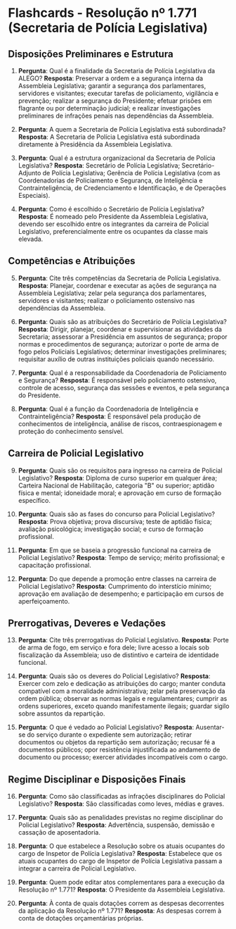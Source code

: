 # Flashcards - Resolução nº 1.771 (Secretaria de Polícia Legislativa)

## Disposições Preliminares e Estrutura

1. **Pergunta**: Qual é a finalidade da Secretaria de Polícia Legislativa da ALEGO?
   **Resposta**: Preservar a ordem e a segurança interna da Assembleia Legislativa; garantir a segurança dos parlamentares, servidores e visitantes; executar tarefas de policiamento, vigilância e prevenção; realizar a segurança do Presidente; efetuar prisões em flagrante ou por determinação judicial; e realizar investigações preliminares de infrações penais nas dependências da Assembleia.

2. **Pergunta**: A quem a Secretaria de Polícia Legislativa está subordinada?
   **Resposta**: A Secretaria de Polícia Legislativa está subordinada diretamente à Presidência da Assembleia Legislativa.

3. **Pergunta**: Qual é a estrutura organizacional da Secretaria de Polícia Legislativa?
   **Resposta**: Secretário de Polícia Legislativa; Secretário-Adjunto de Polícia Legislativa; Gerência de Polícia Legislativa (com as Coordenadorias de Policiamento e Segurança, de Inteligência e Contrainteligência, de Credenciamento e Identificação, e de Operações Especiais).

4. **Pergunta**: Como é escolhido o Secretário de Polícia Legislativa?
   **Resposta**: É nomeado pelo Presidente da Assembleia Legislativa, devendo ser escolhido entre os integrantes da carreira de Policial Legislativo, preferencialmente entre os ocupantes da classe mais elevada.

## Competências e Atribuições

5. **Pergunta**: Cite três competências da Secretaria de Polícia Legislativa.
   **Resposta**: Planejar, coordenar e executar as ações de segurança na Assembleia Legislativa; zelar pela segurança dos parlamentares, servidores e visitantes; realizar o policiamento ostensivo nas dependências da Assembleia.

6. **Pergunta**: Quais são as atribuições do Secretário de Polícia Legislativa?
   **Resposta**: Dirigir, planejar, coordenar e supervisionar as atividades da Secretaria; assessorar a Presidência em assuntos de segurança; propor normas e procedimentos de segurança; autorizar o porte de arma de fogo pelos Policiais Legislativos; determinar investigações preliminares; requisitar auxílio de outras instituições policiais quando necessário.

7. **Pergunta**: Qual é a responsabilidade da Coordenadoria de Policiamento e Segurança?
   **Resposta**: É responsável pelo policiamento ostensivo, controle de acesso, segurança das sessões e eventos, e pela segurança do Presidente.

8. **Pergunta**: Qual é a função da Coordenadoria de Inteligência e Contrainteligência?
   **Resposta**: É responsável pela produção de conhecimentos de inteligência, análise de riscos, contraespionagem e proteção do conhecimento sensível.

## Carreira de Policial Legislativo

9. **Pergunta**: Quais são os requisitos para ingresso na carreira de Policial Legislativo?
   **Resposta**: Diploma de curso superior em qualquer área; Carteira Nacional de Habilitação, categoria "B" ou superior; aptidão física e mental; idoneidade moral; e aprovação em curso de formação específico.

10. **Pergunta**: Quais são as fases do concurso para Policial Legislativo?
    **Resposta**: Prova objetiva; prova discursiva; teste de aptidão física; avaliação psicológica; investigação social; e curso de formação profissional.

11. **Pergunta**: Em que se baseia a progressão funcional na carreira de Policial Legislativo?
    **Resposta**: Tempo de serviço; mérito profissional; e capacitação profissional.

12. **Pergunta**: Do que depende a promoção entre classes na carreira de Policial Legislativo?
    **Resposta**: Cumprimento do interstício mínimo; aprovação em avaliação de desempenho; e participação em cursos de aperfeiçoamento.

## Prerrogativas, Deveres e Vedações

13. **Pergunta**: Cite três prerrogativas do Policial Legislativo.
    **Resposta**: Porte de arma de fogo, em serviço e fora dele; livre acesso a locais sob fiscalização da Assembleia; uso de distintivo e carteira de identidade funcional.

14. **Pergunta**: Quais são os deveres do Policial Legislativo?
    **Resposta**: Exercer com zelo e dedicação as atribuições do cargo; manter conduta compatível com a moralidade administrativa; zelar pela preservação da ordem pública; observar as normas legais e regulamentares; cumprir as ordens superiores, exceto quando manifestamente ilegais; guardar sigilo sobre assuntos da repartição.

15. **Pergunta**: O que é vedado ao Policial Legislativo?
    **Resposta**: Ausentar-se do serviço durante o expediente sem autorização; retirar documentos ou objetos da repartição sem autorização; recusar fé a documentos públicos; opor resistência injustificada ao andamento de documento ou processo; exercer atividades incompatíveis com o cargo.

## Regime Disciplinar e Disposições Finais

16. **Pergunta**: Como são classificadas as infrações disciplinares do Policial Legislativo?
    **Resposta**: São classificadas como leves, médias e graves.

17. **Pergunta**: Quais são as penalidades previstas no regime disciplinar do Policial Legislativo?
    **Resposta**: Advertência, suspensão, demissão e cassação de aposentadoria.

18. **Pergunta**: O que estabelece a Resolução sobre os atuais ocupantes do cargo de Inspetor de Polícia Legislativa?
    **Resposta**: Estabelece que os atuais ocupantes do cargo de Inspetor de Polícia Legislativa passam a integrar a carreira de Policial Legislativo.

19. **Pergunta**: Quem pode editar atos complementares para a execução da Resolução nº 1.771?
    **Resposta**: O Presidente da Assembleia Legislativa.

20. **Pergunta**: À conta de quais dotações correm as despesas decorrentes da aplicação da Resolução nº 1.771?
    **Resposta**: As despesas correm à conta de dotações orçamentárias próprias.
